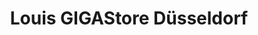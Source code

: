 ---
title: "Louis GIGAStore Düsseldorf"
url: /duesseldorf/louis-gigastore-duesseldorf/
shop: Motorrad
---
